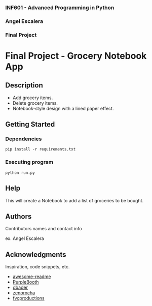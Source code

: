 ### INF601 - Advanced Programming in Python
### Angel Escalera
### Final Project


# Final Project - Grocery Notebook App



## Description

- Add grocery items.
- Delete grocery items.
- Notebook-style design with a lined paper effect.

## Getting Started

### Dependencies

```
pip install -r requirements.txt
```

### Executing program

```
python run.py
```

## Help

This will create a Notebook to add a list of groceries to be bought.
## Authors

Contributors names and contact info

ex. Angel Escalera


## Acknowledgments

Inspiration, code snippets, etc.
* [awesome-readme](https://github.com/matiassingers/awesome-readme)
* [PurpleBooth](https://gist.github.com/PurpleBooth/109311bb0361f32d87a2)
* [dbader](https://github.com/dbader/readme-template)
* [zenorocha](https://gist.github.com/zenorocha/4526327)
* [fvcproductions](https://gist.github.com/fvcproductions/1bfc2d4aecb01a834b46)